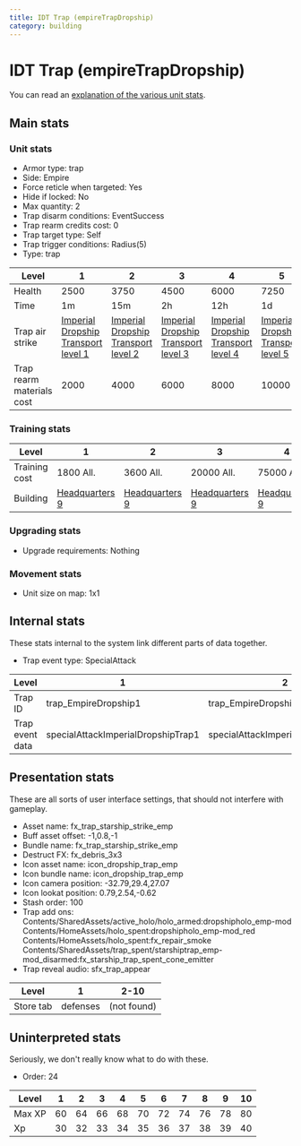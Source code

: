 ```yaml
---
title: IDT Trap (empireTrapDropship)
category: building
---
```


# IDT Trap (empireTrapDropship)

You can read an [explanation  of the various unit stats](unitexplained.md).

## Main stats

### Unit stats

  * Armor type: trap
  * Side: Empire
  * Force reticle when targeted: Yes
  * Hide if locked: No
  * Max quantity: 2
  * Trap disarm conditions: EventSuccess
  * Trap rearm credits cost: 0
  * Trap target type: Self
  * Trap trigger conditions: Radius(5)
  * Type: trap

|Level                    |1                                                               |2                                                               |3                                                               |4                                                               |5                                                               |6                                                               |7                                                               |8                                                               |9                                                               |10                                                               |
|-------------------------|----------------------------------------------------------------|----------------------------------------------------------------|----------------------------------------------------------------|----------------------------------------------------------------|----------------------------------------------------------------|----------------------------------------------------------------|----------------------------------------------------------------|----------------------------------------------------------------|----------------------------------------------------------------|-----------------------------------------------------------------|
|Health                   |2500                                                            |3750                                                            |4500                                                            |6000                                                            |7250                                                            |8500                                                            |9750                                                            |11000                                                           |12250                                                           |13500                                                            |
|Time                     |1m                                                              |15m                                                             |2h                                                              |12h                                                             |1d                                                              |1d12h                                                           |2d                                                              |3d                                                              |6d                                                              |1w3d                                                             |
|Trap air strike          |[Imperial Dropship Transport level 1](ImperialDropshipTrap.html)|[Imperial Dropship Transport level 2](ImperialDropshipTrap.html)|[Imperial Dropship Transport level 3](ImperialDropshipTrap.html)|[Imperial Dropship Transport level 4](ImperialDropshipTrap.html)|[Imperial Dropship Transport level 5](ImperialDropshipTrap.html)|[Imperial Dropship Transport level 6](ImperialDropshipTrap.html)|[Imperial Dropship Transport level 7](ImperialDropshipTrap.html)|[Imperial Dropship Transport level 8](ImperialDropshipTrap.html)|[Imperial Dropship Transport level 9](ImperialDropshipTrap.html)|[Imperial Dropship Transport level 10](ImperialDropshipTrap.html)|
|Trap rearm materials cost|2000                                                            |4000                                                            |6000                                                            |8000                                                            |10000                                                           |12000                                                           |14000                                                           |16000                                                           |18000                                                           |22000                                                            |


### Training stats

|Level        |1                              |2                              |3                              |4                              |5                              |6                              |7                              |8                              |9                              |10                              |
|-------------|-------------------------------|-------------------------------|-------------------------------|-------------------------------|-------------------------------|-------------------------------|-------------------------------|-------------------------------|-------------------------------|--------------------------------|
|Training cost|1800 All.                      |3600 All.                      |20000 All.                     |75000 All.                     |150000 All.                    |400000 All.                    |800000 All.                    |1000000 All.                   |2000000 All.                   |3500000 All.                    |
|Building     |[Headquarters 9](empireHQ.html)|[Headquarters 9](empireHQ.html)|[Headquarters 9](empireHQ.html)|[Headquarters 9](empireHQ.html)|[Headquarters 9](empireHQ.html)|[Headquarters 9](empireHQ.html)|[Headquarters 9](empireHQ.html)|[Headquarters 9](empireHQ.html)|[Headquarters 9](empireHQ.html)|[Headquarters 10](empireHQ.html)|


### Upgrading stats

  * Upgrade requirements: Nothing

### Movement stats

  * Unit size on map: 1x1

## Internal stats

These stats internal to the system link different parts of data together.

  * Trap event type: SpecialAttack

|Level          |1                                 |2                                 |3                                 |4                                 |5                                 |6                                 |7                                 |8                                 |9                                 |10                                 |
|---------------|----------------------------------|----------------------------------|----------------------------------|----------------------------------|----------------------------------|----------------------------------|----------------------------------|----------------------------------|----------------------------------|-----------------------------------|
|Trap ID        |trap_EmpireDropship1              |trap_EmpireDropship2              |trap_EmpireDropship3              |trap_EmpireDropship4              |trap_EmpireDropship5              |trap_EmpireDropship6              |trap_EmpireDropship7              |trap_EmpireDropship8              |trap_EmpireDropship9              |trap_EmpireDropship10              |
|Trap event data|specialAttackImperialDropshipTrap1|specialAttackImperialDropshipTrap2|specialAttackImperialDropshipTrap3|specialAttackImperialDropshipTrap4|specialAttackImperialDropshipTrap5|specialAttackImperialDropshipTrap6|specialAttackImperialDropshipTrap7|specialAttackImperialDropshipTrap8|specialAttackImperialDropshipTrap9|specialAttackImperialDropshipTrap10|


## Presentation stats

These are all sorts of user interface settings, that should not interfere with gameplay.

  * Asset name: fx_trap_starship_strike_emp
  * Buff asset offset: -1,0.8,-1
  * Bundle name: fx_trap_starship_strike_emp
  * Destruct FX: fx_debris_3x3
  * Icon asset name: icon_dropship_trap_emp
  * Icon bundle name: icon_dropship_trap_emp
  * Icon camera position: -32.79,29.4,27.07
  * Icon lookat position: 0.79,2.54,-0.62
  * Stash order: 100
  * Trap add ons: Contents/SharedAssets/active_holo/holo_armed:dropshipholo_emp-mod Contents/HomeAssets/holo_spent:dropshipholo_emp-mod_red Contents/HomeAssets/holo_spent:fx_repair_smoke Contents/SharedAssets/trap_spent/starshiptrap_emp-mod_disarmed:fx_starship_trap_spent_cone_emitter
  * Trap reveal audio: sfx_trap_appear

|Level    |1       |2-10       |
|---------|--------|-----------|
|Store tab|defenses|(not found)|


## Uninterpreted stats

Seriously, we don't really know what to do with these.

  * Order: 24

|Level |1 |2 |3 |4 |5 |6 |7 |8 |9 |10|
|------|--|--|--|--|--|--|--|--|--|--|
|Max XP|60|64|66|68|70|72|74|76|78|80|
|Xp    |30|32|33|34|35|36|37|38|39|40|


